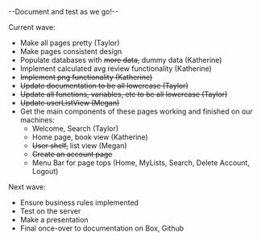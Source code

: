 --Document and test as we go!--

Current wave:

- Make all pages pretty (Taylor)
- Make pages consistent design
- Populate databases with ~~more data,~~ dummy data (Katherine)
- Implement calculated avg review functionality (Katherine)
- ~~Implement png functionality (Katherine)~~
- ~~Update documentation to be all lowercase (Taylor)~~
- ~~Update all functions, variables, etc to be all lowercase (Taylor)~~
- ~~Update userListView (Megan)~~
- Get the main components of these pages working and finished on our machines:
  - Welcome, Search (Taylor)
  - Home page, book view (Katherine)
  - ~~User shelf,~~ list view (Megan)
  - ~~Create an account page~~
  - Menu Bar for page tops (Home, MyLists, Search, Delete Account, Logout)

Next wave: 

- Ensure business rules implemented
- Test on the server
- Make a presentation
- Final once-over to documentation on Box, Github


